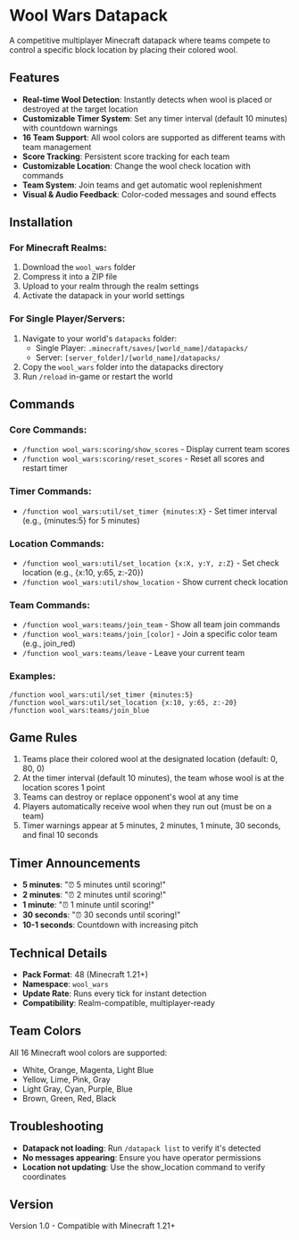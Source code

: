 # Wool Wars Datapack

A competitive multiplayer Minecraft datapack where teams compete to control a specific block location by placing their colored wool.

## Features

- **Real-time Wool Detection**: Instantly detects when wool is placed or destroyed at the target location
- **Customizable Timer System**: Set any timer interval (default 10 minutes) with countdown warnings
- **16 Team Support**: All wool colors are supported as different teams with team management
- **Score Tracking**: Persistent score tracking for each team
- **Customizable Location**: Change the wool check location with commands
- **Team System**: Join teams and get automatic wool replenishment
- **Visual & Audio Feedback**: Color-coded messages and sound effects

## Installation

### For Minecraft Realms:
1. Download the `wool_wars` folder
2. Compress it into a ZIP file
3. Upload to your realm through the realm settings
4. Activate the datapack in your world settings

### For Single Player/Servers:
1. Navigate to your world's `datapacks` folder:
   - Single Player: `.minecraft/saves/[world_name]/datapacks/`
   - Server: `[server_folder]/[world_name]/datapacks/`
2. Copy the `wool_wars` folder into the datapacks directory
3. Run `/reload` in-game or restart the world

## Commands

### Core Commands:
- `/function wool_wars:scoring/show_scores` - Display current team scores
- `/function wool_wars:scoring/reset_scores` - Reset all scores and restart timer

### Timer Commands:
- `/function wool_wars:util/set_timer {minutes:X}` - Set timer interval (e.g., {minutes:5} for 5 minutes)

### Location Commands:
- `/function wool_wars:util/set_location {x:X, y:Y, z:Z}` - Set check location (e.g., {x:10, y:65, z:-20})
- `/function wool_wars:util/show_location` - Show current check location

### Team Commands:
- `/function wool_wars:teams/join_team` - Show all team join commands
- `/function wool_wars:teams/join_[color]` - Join a specific color team (e.g., join_red)
- `/function wool_wars:teams/leave` - Leave your current team

### Examples:
```
/function wool_wars:util/set_timer {minutes:5}
/function wool_wars:util/set_location {x:10, y:65, z:-20}
/function wool_wars:teams/join_blue
```

## Game Rules

1. Teams place their colored wool at the designated location (default: 0, 80, 0)
2. At the timer interval (default 10 minutes), the team whose wool is at the location scores 1 point
3. Teams can destroy or replace opponent's wool at any time
4. Players automatically receive wool when they run out (must be on a team)
5. Timer warnings appear at 5 minutes, 2 minutes, 1 minute, 30 seconds, and final 10 seconds

## Timer Announcements

- **5 minutes**: "⏰ 5 minutes until scoring!"
- **2 minutes**: "⏰ 2 minutes until scoring!"
- **1 minute**: "⏰ 1 minute until scoring!"
- **30 seconds**: "⏰ 30 seconds until scoring!"
- **10-1 seconds**: Countdown with increasing pitch

## Technical Details

- **Pack Format**: 48 (Minecraft 1.21+)
- **Namespace**: `wool_wars`
- **Update Rate**: Runs every tick for instant detection
- **Compatibility**: Realm-compatible, multiplayer-ready

## Team Colors

All 16 Minecraft wool colors are supported:
- White, Orange, Magenta, Light Blue
- Yellow, Lime, Pink, Gray
- Light Gray, Cyan, Purple, Blue
- Brown, Green, Red, Black

## Troubleshooting

- **Datapack not loading**: Run `/datapack list` to verify it's detected
- **No messages appearing**: Ensure you have operator permissions
- **Location not updating**: Use the show_location command to verify coordinates

## Version

Version 1.0 - Compatible with Minecraft 1.21+ 